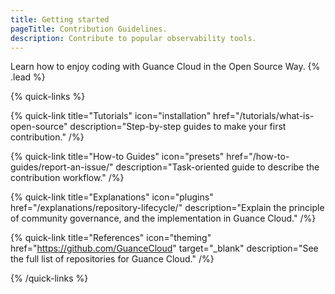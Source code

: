 ```yaml
---
title: Getting started
pageTitle: Contribution Guidelines.
description: Contribute to popular observability tools.
---
```


Learn how to enjoy coding with Guance Cloud in the Open Source Way. {% .lead %}

{% quick-links %}

{% quick-link title="Tutorials" icon="installation" href="/tutorials/what-is-open-source" description="Step-by-step guides to make your first contribution." /%}

{% quick-link title="How-to Guides" icon="presets" href="/how-to-guides/report-an-issue/" description="Task-oriented guide to describe the contribution workflow." /%}

{% quick-link title="Explanations" icon="plugins" href="/explanations/repository-lifecycle/" description="Explain the principle of community governance, and the implementation in Guance Cloud." /%}

{% quick-link title="References" icon="theming" href="https://github.com/GuanceCloud" target="_blank" description="See the full list of repositories for Guance Cloud." /%}

{% /quick-links %}
